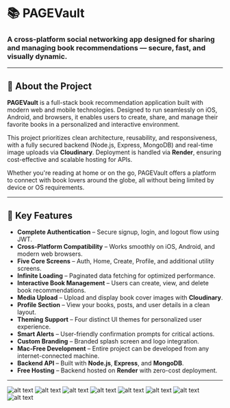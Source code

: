 # 📚 PAGEVault

### A cross-platform social networking app designed for sharing and managing book recommendations — secure, fast, and visually dynamic.

---

## 🧾 About the Project

**PAGEVault** is a full-stack book recommendation application built with modern web and mobile technologies. Designed to run seamlessly on iOS, Android, and browsers, it enables users to create, share, and manage their favorite books in a personalized and interactive environment.

This project prioritizes clean architecture, reusability, and responsiveness, with a fully secured backend (Node.js, Express, MongoDB) and real-time image uploads via **Cloudinary**. Deployment is handled via **Render**, ensuring cost-effective and scalable hosting for APIs.

Whether you're reading at home or on the go, PAGEVault offers a platform to connect with book lovers around the globe, all without being limited by device or OS requirements.

---

## 🌟 Key Features

- **Complete Authentication** – Secure signup, login, and logout flow using JWT.
- **Cross-Platform Compatibility** – Works smoothly on iOS, Android, and modern web browsers.
- **Five Core Screens** – Auth, Home, Create, Profile, and additional utility screens.
- **Infinite Loading** – Paginated data fetching for optimized performance.
- **Interactive Book Management** – Users can create, view, and delete book recommendations.
- **Media Upload** – Upload and display book cover images with **Cloudinary**.
- **Profile Section** – View your books, posts, and user details in a clean layout.
- **Theming Support** – Four distinct UI themes for personalized user experience.
- **Smart Alerts** – User-friendly confirmation prompts for critical actions.
- **Custom Branding** – Branded splash screen and logo integration.
- **Mac-Free Development** – Entire project can be developed from any internet-connected machine.
- **Backend API** – Built with **Node.js**, **Express**, and **MongoDB**.
- **Free Hosting** – Backend hosted on **Render** with zero-cost deployment.

---

![alt text](images/i1.jpeg) ![alt text](images/i2.jpeg) ![alt text](images/i3.jpeg) ![alt text](images/i4.jpeg) ![alt text](images/i5.jpeg) ![alt text](images/i6.jpeg) ![alt text](images/i7.jpeg) ![alt text](images/i8.jpeg)